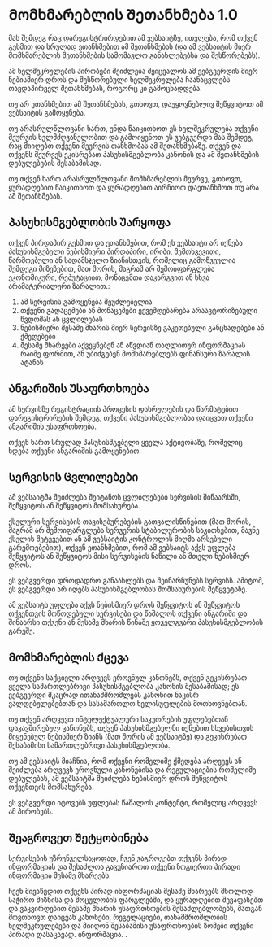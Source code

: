 # Მომხმარებლის Შეთანხმება 1.0

მას შემდეგ რაც დარეგისტრირდებით ამ ვებსაიტზე, ითვლება, რომ თქვენ გესმით და სრულად ეთანხმებით ამ შეთანხმებას (და ამ ვებსაიტის მიერ მომხმარებლის შეთანხმების სამომავლო განახლებებსა და შესწორებებს).

ამ ხელშეკრულების პირობები შეიძლება შეიცვალოს ამ ვებგვერდის მიერ ნებისმიერ დროს და შესწორებული ხელშეკრულება ჩაანაცვლებს თავდაპირველ შეთანხმებას, როგორც კი გამოცხადდება.

თუ არ ეთანხმებით ამ შეთანხმებას, გთხოვთ, დაუყოვნებლივ შეწყვიტოთ ამ ვებსაიტის გამოყენება.

თუ არასრულწლოვანი ხართ, უნდა წაიკითხოთ ეს ხელშეკრულება თქვენი მეურვის ხელმძღვანელობით და გამოიყენოთ ეს ვებგვერდი მას შემდეგ, რაც მიიღებთ თქვენი მეურვის თანხმობას ამ შეთანხმებაზე. თქვენ და თქვენს მეურვეს ეკისრებათ პასუხისმგებლობა კანონის და ამ შეთანხმების დებულებების შესაბამისად.

თუ თქვენ ხართ არასრულწლოვანი მომხმარებლის მეურვე, გთხოვთ, ყურადღებით წაიკითხოთ და ყურადღებით აირჩიოთ დაეთანხმოთ თუ არა ამ შეთანხმებას.

## Პასუხისმგებლობის Უარყოფა

თქვენ პირდაპირ გესმით და ეთანხმებით, რომ ეს ვებსაიტი არ იქნება პასუხისმგებელი ნებისმიერი პირდაპირი, ირიბი, შემთხვევითი, წარმოებული ან სადამსჯელო ზიანისთვის, რომელიც გამოწვეულია შემდეგი მიზეზებით, მათ შორის, მაგრამ არ შემოიფარგლება ეკონომიკური, რეპუტაციით, მონაცემთა დაკარგვით ან სხვა არამატერიალური ზარალით.:

1. ამ სერვისის გამოყენება შეუძლებელია
1. თქვენი გადაცემები ან მონაცემები ექვემდებარება არაავტორიზებული წვდომას ან ცვლილებას
1. ნებისმიერი მესამე მხარის მიერ სერვისზე გაკეთებული განცხადებები ან ქმედებები
1. მესამე მხარეები აქვეყნებენ ან აწვდიან თაღლითურ ინფორმაციას რაიმე ფორმით, ან უბიძგებენ მომხმარებლებს ფინანსური ზარალის ატანას

## Ანგარიშის Უსაფრთხოება

ამ სერვისზე რეგისტრაციის პროცესის დასრულების და წარმატებით დარეგისტრირების შემდეგ, თქვენი პასუხისმგებლობაა დაიცვათ თქვენი ანგარიშის უსაფრთხოება.

თქვენ ხართ სრულად პასუხისმგებელი ყველა აქტივობაზე, რომელიც ხდება თქვენი ანგარიშის გამოყენებით.

## Სერვისის Ცვლილებები

ამ ვებსაიტმა შეიძლება შეიტანოს ცვლილებები სერვისის შინაარსში, შეწყვიტოს ან შეწყვიტოს მომსახურება.

ქსელური სერვისების თავისებურებების გათვალისწინებით (მათ შორის, მაგრამ არ შემოიფარგლება სერვერის სტაბილურობის საკითხებით, მავნე ქსელის შეტევებით ან ამ ვებსაიტის კონტროლის მიღმა არსებული გარემოებებით), თქვენ ეთანხმებით, რომ ამ ვებსაიტს აქვს უფლება შეწყვიტოს ან შეწყვიტოს მისი სერვისების ნაწილი ან მთელი ნებისმიერ დროს.

ეს ვებგვერდი დროდადრო განაახლებს და შეინარჩუნებს სერვისს. ამიტომ, ეს ვებგვერდი არ იღებს პასუხისმგებლობას მომსახურების შეწყვეტაზე.

ამ ვებსაიტს უფლება აქვს ნებისმიერ დროს შეწყვიტოს ან შეწყვიტოს თქვენთვის მოწოდებული სერვისები და წაშალოს თქვენი ანგარიში და შინაარსი თქვენი ან მესამე მხარის წინაშე ყოველგვარი პასუხისმგებლობის გარეშე.

## Მომხმარებლის Ქცევა

თუ თქვენი საქციელი არღვევს ეროვნულ კანონებს, თქვენ გეკისრებათ ყველა სამართლებრივი პასუხისმგებლობა კანონის შესაბამისად; ეს ვებგვერდი მკაცრად ითანამშრომლებს კანონით ნაკისრ ვალდებულებებთან და სასამართლო ხელისუფლების მოთხოვნებთან.

თუ თქვენ არღვევთ ინტელექტუალური საკუთრების უფლებებთან დაკავშირებულ კანონებს, თქვენ პასუხისმგებელნი იქნებით სხვებისთვის მიყენებულ ნებისმიერ ზიანს (მათ შორის ამ ვებსაიტზე) და გეკისრებათ შესაბამისი სამართლებრივი პასუხისმგებლობა.

თუ ამ ვებსაიტს მიაჩნია, რომ თქვენი რომელიმე ქმედება არღვევს ან შეიძლება არღვევს ეროვნული კანონებისა და რეგულაციების რომელიმე დებულებას, ამ ვებსაიტმა შეიძლება ნებისმიერ დროს შეწყვიტოს თქვენთვის მომსახურება.

ეს ვებგვერდი იტოვებს უფლებას წაშალოს კონტენტი, რომელიც არღვევს ამ პირობებს.

## Შეაგროვეთ Შეტყობინება

სერვისების უზრუნველსაყოფად, ჩვენ ვაგროვებთ თქვენს პირად ინფორმაციას და შესაძლოა გავუზიაროთ თქვენი ზოგიერთი პირადი ინფორმაცია მესამე მხარეებს.

ჩვენ მივაწვდით თქვენს პირად ინფორმაციას მესამე მხარეებს მხოლოდ საჭირო მიზნისა და მოცულობის ფარგლებში, და ყურადღებით შევაფასებთ და ვაკვირდებით მესამე მხარის უსაფრთხოების შესაძლებლობებს, მათგან მოვთხოვთ დაიცვან კანონები, რეგულაციები, თანამშრომლობის ხელშეკრულებები და მიიღონ შესაბამისი უსაფრთხოების ზომები თქვენი პირადი დასაცავად. ინფორმაცია. .
